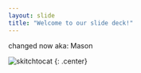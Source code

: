 ```yaml
---
layout: slide
title: "Welcome to our slide deck!"
---
```


changed now aka: Mason

![skitchtocat](https://octodex.github.com/images/skitchtocat.png)
{: .center}
